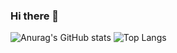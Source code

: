 ### Hi there 👋

![Anurag's GitHub stats](https://github-readme-stats.vercel.app/api?username=jleocan773&theme=synthwave&show_icons=true&card_width=300)
![Top Langs](https://github-readme-stats.vercel.app/api/top-langs/?username=jleocan773&theme=synthwave&layout=donut&card_width=300)
